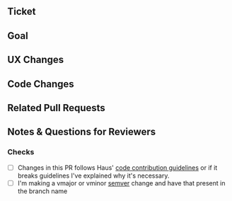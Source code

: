 ## Ticket

## Goal

## UX Changes

## Code Changes

## Related Pull Requests

## Notes & Questions for Reviewers

### Checks
- [ ] Changes in this PR follows Haus' [code contribution guidelines](https://docs.google.com/document/d/1-3pOkN0Qk5OrsoDJCFPL_Jwunc6ptXLzSpTdTRAH7to/edit#heading=h.fy8j7l7xqyx8) or if it breaks guidelines I've explained why it's necessary.
- [ ] I'm making a vmajor or vminor [semver](https://semver.org/) change and have that present in the branch name

